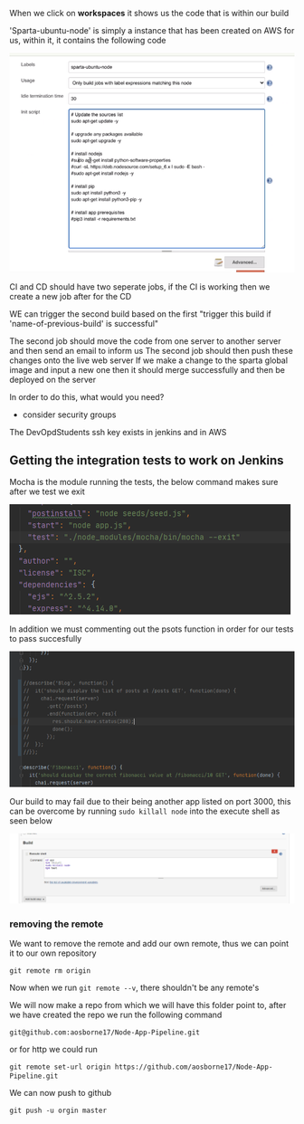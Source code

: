 



When we click on **workspaces** it shows us the code that is within our build


'Sparta-ubuntu-node' is simply a instance that has been created on AWS for us, within it, it contains the following 
code

![jenkins-node](images/sparta-ubuntu-node.png)



CI and CD should have two seperate jobs, if the CI is working then we create a new job after for the CD

WE can trigger the second build based on the first
"trigger this build if 'name-of-previous-build' is successful"

The second job should move the code from one server to another server and then send an email to inform us
The second job should then push these changes onto the live web server
If we make a change to the sparta global image and input a new one then it should merge successfully and then be deployed
on the server

In order to do this, what would you need? 
- consider security groups

The DevOpdStudents ssh key exists in jenkins and in AWS


## Getting the integration tests to work on Jenkins

Mocha is the module running the tests, the below command makes sure after we test we exit

![](images/mocha-exit.png)


In addition we must commenting out the psots function in order for our tests to pass succesfully

![](images/commenting-out-test.png)



Our build to may fail due to their being another app listed on port 3000, this can be overcome by running ``` sudo killall node ```
into the execute shell as seen below

![](images/jenkins-killall-node.png)



### removing the remote

We want to remove the remote and add our own remote, thus we can point it to our own repository
```commandline
git remote rm origin
```

Now when we run ```git remote --v```, there shouldn't be any remote's

We will now make a repo from which we will have this folder point to, after we have created the repo we run the following
command
```commandline
git@github.com:aosborne17/Node-App-Pipeline.git
```

or for http we could run
```commandline
git remote set-url origin https://github.com/aosborne17/Node-App-Pipeline.git
```

We can now push to github
```commandline
git push -u orgin master
```

